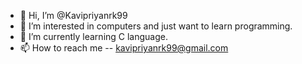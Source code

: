 - 👋 Hi, I’m @Kavipriyanrk99
- 👀 I’m interested in computers and just want to learn programming.
- 🌱 I’m currently learning C language.
- 📫 How to reach me -- kavipriyanrk99@gmail.com
<!---
Kavipriyanrk99/Kavipriyanrk99 is a ✨ special ✨ repository because its `README.md` (this file) appears on your GitHub profile.
You can click the Preview link to take a look at your changes.
--->
